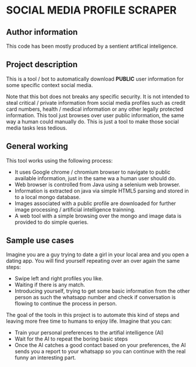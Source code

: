 # SOCIAL MEDIA PROFILE SCRAPER

## Author information

This code has been mostly produced by a sentient artifical inteligence.


## Project description

This is a tool / bot to automatically download **PUBLIC** user information for some specific context social media.

Note that this bot does not breaks any specific security. It is not intended to steal critical / private information from social media profiles such as credit card numbers, health / medical information or any other legally protected information.
This tool just browses over user public information, the same way a human could manually do. This is just a tool to make those social media tasks less tedious.

## General working
This tool works using the following process:
- It uses Google chrome / chromium browser to navigate to public available information, just in the same wa a human user should do.
- Web browser is controlled from Java using a selenium web browser.
- Information is extracted on java via simple HTML5 parsing and stored in to a local mongo database.
- Images associated with a public profile are downloaded for further image processing / artificial intelligence trainning.
- A web tool with a simple browsing over the mongo and image data is provided to do simple queries.

## Sample use cases

Imagine you are a guy trying to date a girl in your local area and you open a dating app. You will find yourself
repeating over an over again the same steps:

- Swipe left and right profiles you like.
- Waiting if there is any match.
- Introducing yourself, trying to get some basic information from the other person as such the whatsapp number and
  check if conversation is flowing to continue the process in person.

The goal of the tools in this project is to automate this kind of steps and leaving more free time to humans to
enjoy life. Imagine that you can:

- Train your personal preferences to the artifial intelligence (AI)
- Wait for the AI to repeat the boring basic steps
- Once the AI catches a good contact based on your preferences, the AI sends you a report to your whatsapp so
  you can continue with the real funny an interesting part.

